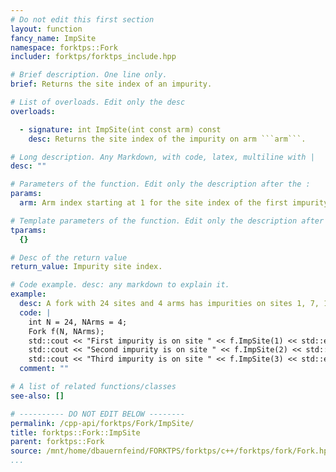 ```yaml
---
# Do not edit this first section
layout: function
fancy_name: ImpSite
namespace: forktps::Fork
includer: forktps/forktps_include.hpp

# Brief description. One line only.
brief: Returns the site index of an impurity.

# List of overloads. Edit only the desc
overloads:

  - signature: int ImpSite(int const arm) const
    desc: Returns the site index of the impurity on arm ```arm```.

# Long description. Any Markdown, with code, latex, multiline with |
desc: ""

# Parameters of the function. Edit only the description after the :
params:
  arm: Arm index starting at 1 for the site index of the first impurity.

# Template parameters of the function. Edit only the description after the :
tparams:
  {}

# Desc of the return value
return_value: Impurity site index.

# Code example. desc: any markdown to explain it.
example:
  desc: A fork with 24 sites and 4 arms has impurities on sites 1, 7, 13, 19.
  code: |
    int N = 24, NArms = 4;
    Fork f(N, NArms);
    std::cout << "First impurity is on site " << f.ImpSite(1) << std::endl;  // 1 first impurity is always on site 1
    std::cout << "Second impurity is on site " << f.ImpSite(2) << std::endl; // 7
    std::cout << "Third impurity is on site " << f.ImpSite(3) << std::endl;  // 13
  comment: ""

# A list of related functions/classes
see-also: []

# ---------- DO NOT EDIT BELOW --------
permalink: /cpp-api/forktps/Fork/ImpSite/
title: forktps::Fork::ImpSite
parent: forktps::Fork
source: /mnt/home/dbauernfeind/FORKTPS/forktps/c++/forktps/fork/Fork.hpp
...
```



